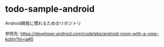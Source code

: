 # todo-sample-android

Android開発に慣れるためのリポジトリ

参照先: https://developer.android.com/codelabs/android-room-with-a-view-kotlin?hl=ja#0
